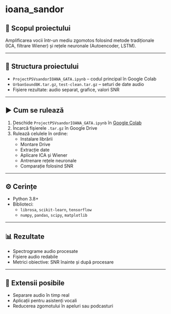  # ioana_sandor

## 🎯 Scopul proiectului

Amplificarea vocii într-un mediu zgomotos folosind metode tradiționale (ICA, filtrare Wiener) și rețele neuronale (Autoencoder, LSTM).

---

## 📁 Structura proiectului

- `ProjectPSVsandorIOANA_GATA.ipynb` – codul principal în Google Colab
- `UrbanSound8K.tar.gz`, `test-clean.tar.gz` – seturi de date audio
- Fișiere rezultate: audio separat, grafice, valori SNR

---

## ▶️ Cum se rulează

1. Deschide `ProjectPSVsandorIOANA_GATA.ipynb` în [Google Colab](https://colab.research.google.com)
2. Încarcă fișierele `.tar.gz` în Google Drive
3. Rulează celulele în ordine:
   - Instalare librării
   - Montare Drive
   - Extracție date
   - Aplicare ICA și Wiener
   - Antrenare rețele neuronale
   - Comparație folosind SNR

---

## ⚙️ Cerințe

- Python 3.8+
- Biblioteci:
  - `librosa`, `scikit-learn`, `tensorflow`
  - `numpy`, `pandas`, `scipy`, `matplotlib`

---

## 📊 Rezultate

- Spectrograme audio procesate
- Fișiere audio redabile
- Metrici obiective: SNR înainte și după procesare

---

## 🔄 Extensii posibile

- Separare audio în timp real
- Aplicații pentru asistenți vocali
- Reducerea zgomotului în apeluri sau podcasturi

